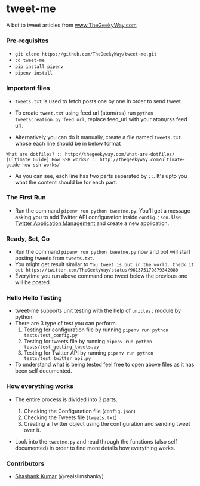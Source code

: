 # tweet-me
A bot to tweet articles from www.TheGeekyWay.com

### Pre-requisites

- `git clone https://github.com/TheGeekyWay/tweet-me.git`
- `cd tweet-me`
- `pip install pipenv`
- `pipenv install`

### Important files

- `tweets.txt` is used to fetch posts one by one in order to send tweet.

- To create `tweet.txt` using feed url (atom/rss) run `python tweetscreation.py feed_url`, replace feed_url with your atom/rss feed url.

- Alternatively you can do it manually, create a file named `tweets.txt` whose each line should be in below format

`What are dotfiles? :: http://thegeekyway.com/what-are-dotfiles/`
`[Ultimate Guide] How SSH works? :: http://thegeekyway.com/ultimate-guide-how-ssh-works/`

- As you can see, each line has two parts separated by `::`. It's upto you what the content should be for each part.

### The First Run

- Run the command `pipenv run python tweetme.py`. You'll get a message asking you to add Twitter API configuration inside `config.json`. Use [Twitter Application Management](https://apps.twitter.com) and create a new application.

### Ready, Set, Go

- Run the command `pipenv run python tweetme.py` now and bot will start posting tweets from `tweets.txt`.
- You might get result similar to `You tweet is out in the world. Check it out https://twitter.com/TheGeekyWay/status/961375179879342080`
- Everytime you run above command one tweet below the previous one will be posted.

### Hello Hello Testing

- tweet-me supports unit testing with the help of `unittest` module by python.
- There are 3 type of test you can perform.
    1) Testing for configuration file by running `pipenv run python tests/test_config.py`
    2) Testing for tweets file by running `pipenv run python tests/test_getting_tweets.py`
    3) Testing for Twitter API by running `pipenv run python tests/test_twitter_api.py`
- To understand what is being tested feel free to open above files as it has been self documented.

### How everything works

- The entire process is divided into 3 parts.
    1) Checking the Configuration file (`config.json`)
    2) Checking the Tweets file (`tweets.txt`)
    3) Creating a Twitter object using the configuration and sending tweet over it.

- Look into the `tweetme.py` and read through the functions (also self documented) in order to find more details how everything works.

### Contributors

- [Shashank Kumar](https://blog.shankyxyz) (@realslimshanky)
